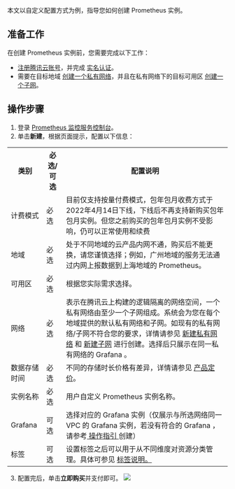 本文以自定义配置方式为例，指导您如何创建 Prometheus 实例。

## 准备工作

在创建 Prometheus 实例前，您需要完成以下工作：

- [注册腾讯云账号](https://cloud.tencent.com/document/product/378/17985)，并完成 [实名认证](https://cloud.tencent.com/document/product/378/3629)。
- 需要在目标地域 [创建一个私有网络](https://cloud.tencent.com/document/product/215/36515)，并且在私有网络下的目标可用区 [创建一个子网](https://cloud.tencent.com/document/product/215/36517)。

## 操作步骤

1. 登录 [ Prometheus 监控服务控制台](https://console.cloud.tencent.com/monitor/prometheus)。
2. 单击**新建**，根据页面提示，配置以下信息：

<table>
<tr>
<th>类别</th>
<th>必选/可选</th>
<th>配置说明</th>
</tr>
<tr>
<td>计费模式</td>
<td>必选</td>
<td>目前仅支持按量付费模式，包年包月收费方式于2022年4月14日下线，下线后不再支持新购买包年包月实例。但您之前购买的包年包月实例不受影响，仍可以正常使用和续费</td>
</tr>
<tr>
<td>地域</td>
<td>必选</td>
<td>处于不同地域的云产品内网不通，购买后不能更换，请您谨慎选择；例如，广州地域的服务无法通过内网上报数据到上海地域的 Prometheus。 </td>
</tr>
<tr>
<td>可用区</td>
<td>必选</td>
<td>根据您实际需求选择。 </td>
</tr>
<tr>
<td>网络</td>
<td>必选</td>
<td>表示在腾讯云上构建的逻辑隔离的网络空间，一个私有网络由至少一个子网组成。系统会为您在每个地域提供的默认私有网络和子网。如现有的私有网络/子网不符合您的要求，详情请参见 <a href = "https://cloud.tencent.com/document/product/215/36515">新建私有网络</a> 和 <a href = "https://cloud.tencent.com/document/product/215/36517">新建子网</a> 进行创建。选择后只展示在同一私有网络的 Grafana 。</td>
</tr>
<tr>
<td>数据存储时间</td>
<td>必选</td>
<td>不同的存储时长价格有差异，详情请参见 <a href = "https://cloud.tencent.com/document/product/1416/65379">产品定价</a>。</td>
</tr>
<tr>
<td>实例名称</td>
<td>必选</td>
<td>用户自定义 Prometheus 实例名称。</td>
</tr>
<tr>
<td>Grafana</td>
<td>可选</td>
<td>选择对应的 Grafana 实例（仅展示与所选网络同一 VPC 的 Grafana 实例，若没有符合的 Grafana ，请参考<a href="https://cloud.tencent.com/document/product/1437/62194"> 操作指引 </a>创建） </td>
</tr>
<tr>
<td>标签</td>
<td>可选</td>
<td>设置标签之后可以用于从不同维度对资源分类管理。具体可参见 <a href="https://cloud.tencent.com/document/product/1416/55785">标签说明。</td>
</tr>
</table>


3. 配置完后，单击**立即购买**并支付即可。
   ![](https://qcloudimg.tencent-cloud.cn/raw/0ddc9db34155231c5828f1d0526041e8.png)

